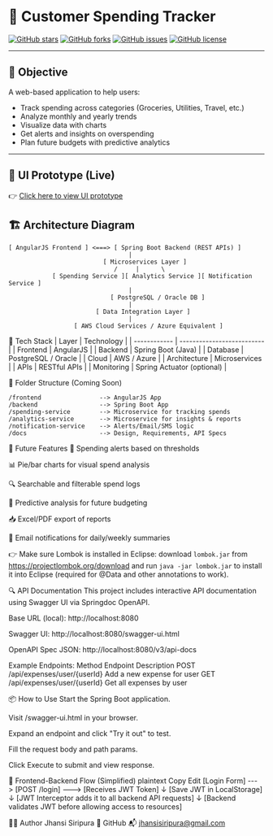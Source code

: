 # 💸 Customer Spending Tracker

[![GitHub stars](https://img.shields.io/github/stars/jhansi-siripura/customer-spending-tracker?style=social)](https://github.com/jhansi-siripura/customer-spending-tracker/stargazers)
[![GitHub forks](https://img.shields.io/github/forks/jhansi-siripura/customer-spending-tracker?style=social)](https://github.com/jhansi-siripura/customer-spending-tracker/network)
[![GitHub issues](https://img.shields.io/github/issues/jhansi-siripura/customer-spending-tracker)](https://github.com/jhansi-siripura/customer-spending-tracker/issues)
[![GitHub license](https://img.shields.io/github/license/jhansi-siripura/customer-spending-tracker)](https://github.com/jhansi-siripura/customer-spending-tracker/blob/main/LICENSE)

---

## 🎯 Objective

A web-based application to help users:

- Track spending across categories (Groceries, Utilities, Travel, etc.)
- Analyze monthly and yearly trends
- Visualize data with charts
- Get alerts and insights on overspending
- Plan future budgets with predictive analytics

---

## 🔗 UI Prototype (Live)

👉 [Click here to view UI prototype](https://jhansi-siripura.github.io/customer-spending-tracker/frontend_prototype/)

## 🏗️ Architecture Diagram

```text
[ AngularJS Frontend ] <===> [ Spring Boot Backend (REST APIs) ]
                                 |
                          [ Microservices Layer ]
                             /     |      \
            [ Spending Service ][ Analytics Service ][ Notification Service ]
                                 |
                            [ PostgreSQL / Oracle DB ]
                                 |
                        [ Data Integration Layer ]
                                 |
                  [ AWS Cloud Services / Azure Equivalent ]
```

🚀 Tech Stack
| Layer | Technology |
| ------------ | -------------------------- |
| Frontend | AngularJS |
| Backend | Spring Boot (Java) |
| Database | PostgreSQL / Oracle |
| Cloud | AWS / Azure |
| Architecture | Microservices |
| APIs | RESTful APIs |
| Monitoring | Spring Actuator (optional) |

📂 Folder Structure (Coming Soon)

```text
/frontend                --> AngularJS App
/backend                 --> Spring Boot App
/spending-service        --> Microservice for tracking spends
/analytics-service       --> Microservice for insights & reports
/notification-service    --> Alerts/Email/SMS logic
/docs                    --> Design, Requirements, API Specs
```

🔮 Future Features
🔔 Spending alerts based on thresholds

📊 Pie/bar charts for visual spend analysis

🔍 Searchable and filterable spend logs

🤖 Predictive analysis for future budgeting

📥 Excel/PDF export of reports

📧 Email notifications for daily/weekly summaries

👉 Make sure Lombok is installed in Eclipse: download `lombok.jar` from https://projectlombok.org/download and run `java -jar lombok.jar` to install it into Eclipse (required for @Data and other annotations to work).

🔍 API Documentation
This project includes interactive API documentation using Swagger UI via Springdoc OpenAPI.

Base URL (local): http://localhost:8080

Swagger UI: http://localhost:8080/swagger-ui.html

OpenAPI Spec JSON: http://localhost:8080/v3/api-docs

Example Endpoints:
Method Endpoint Description
POST /api/expenses/user/{userId} Add a new expense for user
GET /api/expenses/user/{userId} Get all expenses by user

📦 How to Use
Start the Spring Boot application.

Visit /swagger-ui.html in your browser.

Expand an endpoint and click "Try it out" to test.

Fill the request body and path params.

Click Execute to submit and view response.

🔄 Frontend-Backend Flow (Simplified)
plaintext
Copy
Edit
[Login Form] ---> [POST /login] ---> [Receives JWT Token]
↓
[Save JWT in LocalStorage]
↓
[JWT Interceptor adds it to all backend API requests]
↓
[Backend validates JWT before allowing access to resources]

👩‍💻 Author
Jhansi Siripura
🔗 GitHub
📬 jhansisiripura@gmail.com
